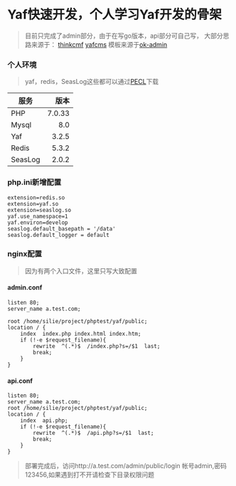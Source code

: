 # Yaf快速开发，个人学习Yaf开发的骨架
> 目前只完成了admin部分，由于在写go版本，api部分可自己写，
> 大部分思路来源于：
>[thinkcmf](https://www.thinkcmf.com/)
>[yafcms](https://gitee.com/huoyongliang/yafcms)
>模板来源于[ok-admin](https://gitee.com/wudibo/ok-admin)

### 个人环境
> yaf，redis，SeasLog这些都可以通过[PECL](http://pecl.php.net/)下载

| 服务        | 版本  | 
| --------   | -----:  | 
| PHP      | 7.0.33   | 
| Mysql        |    8.0   | 
| Yaf        |    3.2.5   | 
| Redis        |   5.3.2   | 
| SeasLog        |    2.0.2    | 

### php.ini新增配置
    extension=redis.so
    extension=yaf.so
    extension=seaslog.so
    yaf.use_namespace=1
    yaf.environ=develop
    seaslog.default_basepath = '/data'
    seaslog.default_logger = default

### nginx配置
> 因为有两个入口文件，这里只写大致配置

#### admin.conf

    listen 80;
    server_name a.test.com;

    root /home/silie/project/phptest/yaf/public;
    location / {
        index  index.php index.html index.htm;
        if (!-e $request_filename){
            rewrite  ^(.*)$  /index.php?s=/$1  last;
            break;
        }
    }


#### api.conf

    listen 80;
    server_name a.test.com;
    root /home/silie/project/phptest/yaf/public;
    location / {
        index  api.php;
        if (!-e $request_filename){
            rewrite  ^(.*)$  /api.php?s=/$1  last;
            break;
        }
    }


> 部署完成后，访问http://a.test.com/admin/public/login 帐号admin,密码123456,如果遇到打不开请检查下目录权限问题








